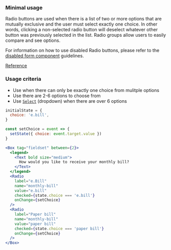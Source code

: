 ### Minimal usage

Radio buttons are used when there is a list of two or more options that are mutually exclusive and the user must select exactly one choice. In other words, clicking a non-selected radio button will deselect whatever other button was previously selected in the list. Radio groups allow users to easily compare and see options.

For information on how to use disabled Radio buttons, please refer to the [disabled form component](#form-disabled-state) guidelines.

<a href="https://www.nngroup.com/articles/checkboxes-vs-radio-buttons/" target="_blank">Reference</a>

### Usage criteria

- Use when there can only be exactly one choice from mulitple options
- Use there are 2-6 options to choose from
- Use [`Select`](#select) (dropdown) when there are over 6 options

```jsx
initialState = {
  choice: 'e.bill',
}

const setChoice = event => {
  setState({ choice: event.target.value })
}

<Box tag="fieldset" between={2}>
  <legend>
    <Text bold size="medium">
      How would you like to receive your monthly bill?
    </Text>
  </legend>
  <Radio
    label="e.Bill"
    name="monthly-bill"
    value="e.bill"
    checked={state.choice === 'e.bill'}
    onChange={setChoice}
  />
  <Radio
    label="Paper bill"
    name="monthly-bill"
    value="paper bill"
    checked={state.choice === 'paper bill'}
    onChange={setChoice}
  />
</Box>
```
